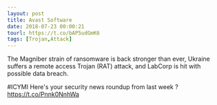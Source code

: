 ```yaml
---
layout: post
title: Avast Software
date: 2018-07-23 00:00:21
tourl: https://t.co/bAP5udGmK6
tags: [Trojan,Attack]
---
```

The Magniber strain of ransomware is back stronger than ever, Ukraine suffers a remote access Trojan (RAT) attack, and LabCorp is hit with possible data breach.

#ICYMI Here's your security news roundup from last week ? https://t.co/Pnnk0NnhWa